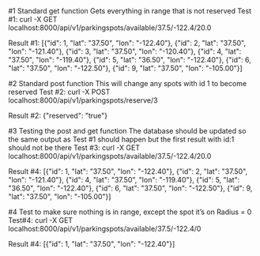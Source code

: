 ##
#1
Standard get function
Gets everything in range that is not reserved
Test #1:
curl -X GET localhost:8000/api/v1/parkingspots/available/37.5/-122.4/20.0

Result #1:
[{"id": 1, "lat": "37.50", "lon": "-122.40"}, {"id": 2, "lat": "37.50", "lon": "-121.40"}, {"id": 3, "lat": "37.50", "lon": "-120.40"}, {"id": 4, "lat": "37.50", "lon": "-119.40"}, {"id": 5, "lat": "36.50", "lon": "-122.40"}, {"id": 6, "lat": "37.50", "lon": "-122.50"}, {"id": 9, "lat": "37.50", "lon": "-105.00"}]

#2
Standard post function
This will change any spots with id 1 to become reserved
Test #2:
curl -X POST localhost:8000/api/v1/parkingspots/reserve/3

Result #2:
{"reserved": "true"}

#3
Testing the post and get function
The database should be updated so the same output as Test #1 should happen but the first result with id:1 should not be there
Test #3:
curl -X GET localhost:8000/api/v1/parkingspots/available/37.5/-122.4/20.0

Result #4:
[{"id": 1, "lat": "37.50", "lon": "-122.40"}, {"id": 2, "lat": "37.50", "lon": "-121.40"}, {"id": 4, "lat": "37.50", "lon": "-119.40"}, {"id": 5, "lat": "36.50", "lon": "-122.40"}, {"id": 6, "lat": "37.50", "lon": "-122.50"}, {"id": 9, "lat": "37.50", "lon": "-105.00"}]

#4
Test to make sure nothing is in range, except the spot it’s on
Radius = 0
Test#4:
curl -X GET localhost:8000/api/v1/parkingspots/available/37.5/-122.4/0

Result #4:
[{"id": 1, "lat": "37.50", "lon": "-122.40"}]
